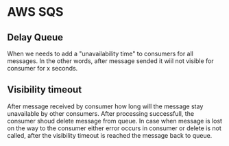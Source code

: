 # AWS SQS


## Delay Queue

When we needs to add a "unavailability time" to consumers for all messages. In the other words, after message sended it wiil not visible for consumer for x seconds.

## Visibility timeout

After message received by consumer how long will the message stay unavailable by other consumers.
After processing successfull, the consumer shoud delete message from queue.
In case when message is lost on the way to the consumer either error occurs in consumer or delete is not called, after the visibility timeout is reached the message back to queue.